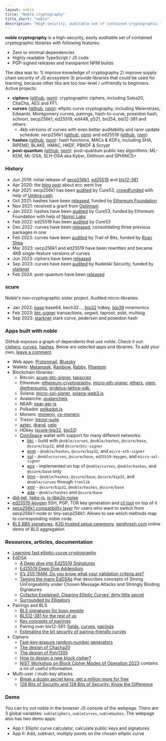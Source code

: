 ```yaml
---
layout: noble
title: "Noble cryptography"
title_short: "noble"
description: "High-security, auditable set of contained cryptographic libraries and tools"
---
```


**noble cryptography** is a high-security, easily auditable set of contained cryptographic libraries with following features:

* Zero or minimal dependencies
* Highly readable TypeScript / JS code
* PGP-signed releases and transparent NPM builds

The idea was to: 1) improve knowledge of cryptography 2) improve supply chain security of JS ecosystem 3) provide libraries that could be used for learning, because other libs are too low-level / unfriendly to beginners. Active projects:

* **ciphers** ([github](https://github.com/paulmillr/noble-ciphers), [npm](https://www.npmjs.com/package/@noble/ciphers)): cryptographic ciphers, including Salsa20, ChaCha, AES and FF1.
* **curves** ([github](https://github.com/paulmillr/noble-curves), [npm](https://www.npmjs.com/package/@noble/curves)): elliptic curve cryptography, including Weierstrass, Edwards, Montgomery curves, pairings, hash-to-curve, poseidon hash, schnorr, secp256k1, ed25519, ed448, p521, bn254, bls12-381 and others.
    * 4kb versions of _curves_ with even better auditability and rarer update schedule: secp256k1 ([github](https://github.com/paulmillr/noble-secp256k1), [npm](https://www.npmjs.com/package/@noble/secp256k1)) and ed25519 ([github](https://github.com/paulmillr/noble-ed25519), [npm](https://www.npmjs.com/package/@noble/ed25519))
* **hashes** ([github](https://github.com/paulmillr/noble-hashes), [npm](https://www.npmjs.com/package/@noble/hashes)): hash functions, MACs & KDFs, including SHA, RIPEMD, BLAKE, HMAC, HKDF, PBKDF & Scrypt
* **post-quantum** ([github](https://github.com/paulmillr/noble-post-quantum), [npm](https://www.npmjs.com/package/@noble/post-quantum)): post-quantum public key algorithms: ML-KEM, ML-DSA, SLH-DSA aka Kyber, Dilithium and SPHINCS+

### History

* Jun 2019: initial release of [secp256k1](https://github.com/paulmillr/noble-secp256k1/commit/d544593d752a3101414eb1b3c3bee0c0fec349db), [ed25519](https://github.com/paulmillr/noble-ed25519/commit/36ded8a5dcc83ed171d05bb1c66ba7791b2299eb) and [bls12-381](https://github.com/paulmillr/noble-bls12-381/commit/d25ed4d8f1e91fc7a9858ac81c8cb52179f29ee0)
* Apr 2020: the [blog post](/posts/noble-secp256k1-fast-ecc/) about ecc went live
* Apr 2021: secp256k1 has been [audited](https://cure53.de/pentest-report_noble-lib.pdf) by Cure53, [crowdfunded](https://gitcoin.co/grants/2451/audit-of-noble-secp256k1-cryptographic-library) with help of [Umbra.cash](https://umbra.cash)
* Oct 2021: hashes have been [released](https://github.com/paulmillr/noble-hashes/commit/54dfdfd9fc209814effbcbf20819336736be9273), funded by [Ethereum Foundation](https://ethereum.org/en/)
* Nov 2021: received a grant from [Optimism](https://www.optimism.io)
* Jan 2022: hashes have been [audited](https://cure53.de/pentest-report_hashing-libs.pdf) by Cure53, funded by Ethereum Foundation with help of [Nomic Labs](https://nomiclabs.io)
* Feb 2022: ed25519 has been [audited](https://cure53.de/pentest-report_ed25519.pdf) by Cure53
* Dec 2022: curves have been [released](https://github.com/paulmillr/noble-curves/commit/a20a357225b2359534644663f11a70f19653fae9), consolidating three previous packages in one
* Feb 2023: curves have been [audited](https://github.com/trailofbits/publications/blob/master/reviews/2023-01-ryanshea-noblecurveslibrary-securityreview.pdf) by Trail of Bits, funded by [Ryan Shea](https://www.shea.io)
* Mar 2023: secp256k1 and ed25519 have been rewritten and became 4KB single-feature versions of curves
* Jun 2023: ciphers have been [released](https://github.com/paulmillr/noble-ciphers/commit/f0e21ed3496a0d6082027effbc54d2e7f4db2027)
* Sep 2023: curves have been [audited](https://github.com/paulmillr/noble-curves/blob/main/audit/2023-09-kudelski-audit-starknet.pdf) by Kudelski Security, funded by [starknet](https://www.starknet.io/en)
* Feb 2024: post-quantum have been [released](https://github.com/paulmillr/noble-post-quantum/commit/2834e5c3409f70309edf9c30b2c4206cd449cd8e)

### scure

Noble's non-cryptographic sister project. Audited micro-libraries:

* Jan 2022: [base](https://github.com/paulmillr/scure-base) base64, bech32..., [bip32](https://github.com/paulmillr/scure-bip32) hdkey, [bip39](https://github.com/paulmillr/scure-bip39) mnemonics
* Feb 2023: [btc-signer](https://github.com/paulmillr/scure-btc-signer) transactions, segwit, taproot, psbt, multisig
* Sep 2023: [starknet](https://github.com/paulmillr/scure-starknet) stark curve, pedersen and poseidon hash

### Apps built with noble

GitHub exposes a graph of dependents that use noble. Check it out: [ciphers](https://github.com/paulmillr/noble-ciphers/network/dependents), [curves](https://github.com/paulmillr/noble-curves/network/dependents), [hashes](https://github.com/paulmillr/noble-hashes/network/dependents). Below are selected apps and libraries. To add your own, [leave a comment](https://github.com/paulmillr/noble-curves/discussions/90).

* Web apps: [Protonmail](https://github.com/ProtonMail/WebClients), [Bluesky](https://github.com/bluesky-social/atproto)
* Wallets: [Metamask](https://github.com/MetaMask/eth-sig-util), [Rainbow](https://github.com/rainbow-me/browser-extension), [Rabby](https://github.com/RabbyHub/Rabby), [Phantom](https://phantom.app)
* Blockchain libraries:
    * Bitcoin: [scure-btc-signer](https://github.com/paulmillr/scure-btc-signer), [tapscript](https://github.com/cmdruid/tapscript)
    * Ethereum: [ethereum-cryptography](https://github.com/ethereum/js-ethereum-cryptography), [micro-eth-signer](https://github.com/paulmillr/micro-eth-signer), [ethers](https://github.com/ethers-io/ethers.js), [viem](https://viem.sh), [@ethereumjs](https://github.com/ethereumjs/ethereumjs-monorepo), [gridplus-lattice-sdk](https://github.com/GridPlus/lattice-eth2-utils),
    * Solana: [micro-sol-signer](https://github.com/paulmillr/micro-sol-signer), [solana-web3.js](https://github.com/solana-labs/solana-web3.js)
    * Avalanche: [avalanchejs](https://github.com/ava-labs/avalanchejs)
    * NEAR: [near-api-js](https://github.com/near/near-api-js/blob/7c9142fed5a0ca10a710bd519f7d3543bd2a5a95/packages/crypto/package.json#L23)
    * Polkadot: [polkadot.js](https://github.com/polkadot-js/common)
    * Monero: [moneroj](https://github.com/beritani/moneroj), [cs-monero](https://github.com/CoinSpace/cs-monero-wallet)
    * Trezor: [trezor-suite](https://github.com/trezor/trezor-suite/blob/f420619d60b3a88731865a3964857f6ba614ff6a/packages/connect/package.json#L53)
    * [aztec](https://github.com/AztecProtocol/aztec-packages), [drand](https://github.com/drand/drand-client),
      [celo](https://github.com/celo-org/developer-tooling/blob/38b26316d615e836e21bbfe2f44853f7e8220e03/packages/sdk/cryptographic-utils/package.json#L28)
    * HDkey ([scure-bip32](https://github.com/paulmillr/scure-bip32), [bip32](https://github.com/bitcoinjs/bip32))
    * [CoinSpace](https://github.com/CoinSpace/CoinSpace) wallet with support for many different networks:
        * [btc](https://github.com/CoinSpace/cs-bitcoin-wallet) - build with `@noble/curves`, `@noble/hashes`, `@scure/base`, `@scure/bip32`, and `@scure/btc-signer`
        * [evm](https://github.com/CoinSpace/cs-evm-wallet) - `@noble/hashes`, `@scure/bip32`, and `micro-eth-signer`
        * [sol](https://github.com/CoinSpace/cs-solana-wallet) - `@noble/curves`, `@scure/base`, `ed25519-keygen`, and `micro-sol-signer`
        * [eos](https://github.com/CoinSpace/cs-eos-wallet) - implemented on top of `@noble/curves`, `@noble/hashes`, and `@scure/base` only
        * [tron](https://github.com/CoinSpace/cs-tron-wallet) - `@noble/hashes`, `@scure/base`, `@scure/bip32`, and `@noble/curves` through `tronlib`
        * [xmr](https://github.com/CoinSpace/cs-monero-wallet) - `@scure/bip32`, `@noble/hashes`, `@scure/base`
        * [ada](https://github.com/CoinSpace/cs-cardano-wallet) - `@noble/hashes` and `@scure/base`
* [did-jwt](https://github.com/decentralized-identity/did-jwt), [hpke-js](https://github.com/dajiaji/hpke-js), [js-libp2p-noise](https://github.com/ChainSafe/js-libp2p-noise)
* [ed25519-keygen](https://github.com/paulmillr/ed25519-keygen) SSH, PGP, TOR key generation and [cli tool](https://news.ycombinator.com/item?id=39684380) on top of it
* [secp256k1 compatibility layer](https://github.com/ethereum/js-ethereum-cryptography/blob/2.0.0/src/secp256k1-compat.ts) for users who want to switch from secp256k1-node or tiny-secp256k1\. Allows to see which methods map to corresponding noble code.
* [BLS BBS signatures](https://github.com/Wind4Greg/BBS-Draft-Checks), [KZG trusted setup ceremony](https://github.com/dsrvlabs/czg-keremony), [genthresh.com](https://genthresh.com/) online demo of BLS aggregation

### Resources, articles, documentation

* [Learning fast elliptic-curve cryptography](/posts/noble-secp256k1-fast-ecc/)
* EdDSA
    * [A Deep dive into Ed25519 Signatures](https://cendyne.dev/posts/2022-03-06-ed25519-signatures.html)
    * [Ed25519 Deep Dive Addendum](https://cendyne.dev/posts/2022-09-11-ed25519-deep-dive-addendum.html)
    * [It’s 255:19AM. Do you know what your validation criteria are?](https://hdevalence.ca/blog/2020-10-04-its-25519am)
    * [Taming the many EdDSAs](https://csrc.nist.gov/csrc/media/Presentations/2023/crclub-2023-03-08/images-media/20230308-crypto-club-slides--taming-the-many-EdDSAs.pdf) that describes concepts of Strong UnForgeability under Chosen Message Attacks and Strongly Binding Signatures
    * [Cofactor Explained: Clearing Elliptic Curves’ dirty little secret](https://loup-vaillant.fr/tutorials/cofactor)
    * [Surrounded by Elligators](https://loup-vaillant.fr/articles/implementing-elligator)
* Pairings and BLS
    * [BLS signatures for busy people](https://gist.github.com/paulmillr/18b802ad219b1aee34d773d08ec26ca2)
    * [BLS12-381 for the rest of us](https://hackmd.io/@benjaminion/bls12-381)
    * [Key concepts of pairings](https://medium.com/@alonmuroch_65570/bls-signatures-part-2-key-concepts-of-pairings-27a8a9533d0c)
    * Pairing over bls12-381: [fields](https://research.nccgroup.com/2020/07/06/pairing-over-bls12-381-part-1-fields/), [curves](https://research.nccgroup.com/2020/07/13/pairing-over-bls12-381-part-2-curves/), [pairings](https://research.nccgroup.com/2020/08/13/pairing-over-bls12-381-part-3-pairing/)
    * [Estimating the bit security of pairing-friendly curves](https://research.nccgroup.com/2022/02/03/estimating-the-bit-security-of-pairing-friendly-curves/)
* Ciphers
    * [Fast-key-erasure random-number generators](https://blog.cr.yp.to/20170723-random.html)
    * [The design of Chacha20](https://loup-vaillant.fr/tutorials/chacha20-design)
    * [The design of Poly1305](https://loup-vaillant.fr/tutorials/poly1305-design)
    * [How to design a new block cipher?](https://crypto.stackexchange.com/a/39792/71535)
    * [NIST Workshop on Block Cipher Modes of Operation 2023](https://csrc.nist.gov/Events/2023/third-workshop-on-block-cipher-modes-of-operation) contains a lot of useful information
* Multi-user / multi-key attacks
    * [Break a dozen secret keys, get a million more for free](https://blog.cr.yp.to/20151120-batchattacks.html)
    * [128 Bits of Security and 128 Bits of Security: Know the Difference](https://loup-vaillant.fr/tutorials/128-bits-of-security)

### Demo

You can try out noble in the browser JS console of the webpage. There are 3 global variables: `nobleCiphers`, `nobleCurves`, `nobleHashes`. The webpage also has two demo apps:

* App I: Elliptic curve calculator, calculate public keys and signatures
* App II: Add, subtract, multiply points on the chosen elliptic curve
